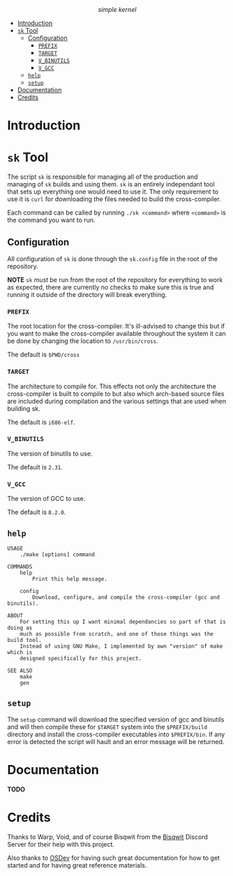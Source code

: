 <div align="center">
    <i>simple kernel</i>
</div>

- [Introduction](#introduction)
- [`sk` Tool](#sk-tool)
  - [Configuration](#configuration)
    - [`PREFIX`](#prefix)
    - [`TARGET`](#target)
    - [`V_BINUTILS`](#vbinutils)
    - [`V_GCC`](#vgcc)
  - [`help`](#help)
  - [`setup`](#setup)
- [Documentation](#documentation)
- [Credits](#credits)

# Introduction

# `sk` Tool
The script `sk` is responsible for managing all of the production and managing
of `sk` builds and using them. `sk` is an entirely independant tool that sets
up everything one would need to use it. The only requirement to use it is `curl`
for downloading the files needed to build the cross-compiler.

Each command can be called by running `./sk <command>` where `<command>` is the
command you want to run.

## Configuration
All configuration of `sk` is done through the `sk.config` file in the root of the repository.

**NOTE**
`sk` *must* be run from the root of the repository for everything to work as
expected, there are currently *no* checks to make sure this is true and running
it outside of the directory will break everything.

### `PREFIX`
The root location for the cross-compiler. It's ill-advised to change this but
if you want to make the cross-compiler available throughout the system it can
be done by changing the location to `/usr/bin/cross`.

The default is `$PWD/cross`

### `TARGET`
The architecture to compile for. This effects not only the architecture the
cross-compiler is built to compile to but also which arch-based source files
are included during compilation and the various settings that are used when
building sk.

The default is `i686-elf`.

### `V_BINUTILS`
The version of binutils to use.

The default is `2.31`.

### `V_GCC`
The version of GCC to use.

The default is `8.2.0`.

## `help`
```
USAGE
    ./make [options] command

COMMANDS
    help
        Print this help message.

    config
        Download, configure, and compile the cross-compiler (gcc and binutils).

ABOUT
    For setting this up I want minimal dependancies so part of that is doing as
    much as possible from scratch, and one of those things was the build tool.
    Instead of using GNU Make, I implemented by own "version" of make which is
    designed specifically for this project.

SEE ALSO
    make
    gen
```

## `setup`
The `setup` command will download the specified version of gcc and binutils and
will then compile these for `$TARGET` system into the `$PREFIX/build` directory
and install the cross-compiler executables into `$PREFIX/bin`. If any error is
detected the script will hault and an error message will be returned.

# Documentation
**TODO**

# Credits
Thanks to Warp, Void, and of course Bisqwit from the 
[Bisqwit](https://youtube.com/Bisqwit) Discord Server for
their help with this project.

Also thanks to [OSDev](https://wiki.osdev.org) 
for having such great documentation for how to get started
and for having great reference materials.
